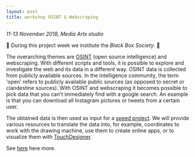 ```yaml
---
layout: post
title: workshop OSINT & Webscraping
---
```


*11-13 November 2018, Media Arts studio*

:beers: During this project week we institute the _Black Box Society_. :beers:

The overarching themes are [OSINT](https://en.wikipedia.org/wiki/Open-source_intelligence) (open source intelligence) and webscraping. 
With different scripts and tools, it is possible to explore and investigate the web and its data in a different way. OSINT data is collected from publicly available sources. In the intelligence community, the term &#39;open&#39; refers to publicly available public sources (as opposed to secret or clandestine sources). With OSINT and webscraping it becomes possible to pick data that you can&#39;t immediately find with a google search. An example is that you can download all Instagram pictures or tweets from a certain user.

The obtained data is then used as input for a [speed project](http://fffff.at/speed-project/). We will provide various resources to translate the data into, for example, coordinates to work with the drawing machine, use them to create online apps, or to visualize them with [TouchDesigner](https://www.derivative.ca/).

See [here](https://github.com/theBlackBoxSociety/workshop-OSINT) here more.  



